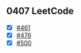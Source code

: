 ## 0407 LeetCode

- [x] [#461](https://leetcode.com/problems/hamming-distance/#/description)
- [x] [#476](https://leetcode.com/problems/number-complement/#/description)
- [x] [#500](https://leetcode.com/problems/keyboard-row/#/description)
